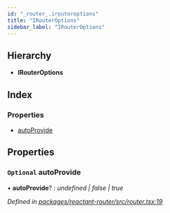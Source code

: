 ```yaml
---
id: "_router_.irouteroptions"
title: "IRouterOptions"
sidebar_label: "IRouterOptions"
---
```


## Hierarchy

* **IRouterOptions**

## Index

### Properties

* [autoProvide](_router_.irouteroptions.md#optional-autoprovide)

## Properties

### `Optional` autoProvide

• **autoProvide**? : *undefined | false | true*

*Defined in [packages/reactant-router/src/router.tsx:19](https://github.com/unadlib/reactant/blob/40f38c4/packages/reactant-router/src/router.tsx#L19)*
